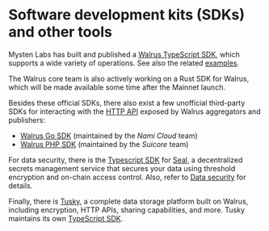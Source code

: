 # Software development kits (SDKs) and other tools

Mysten Labs has built and published a [Walrus TypeScript SDK](https://sdk.mystenlabs.com/walrus),
which supports a wide variety of operations. See also the related
[examples](https://github.com/MystenLabs/ts-sdks/tree/main/packages/walrus/examples).

The Walrus core team is also actively working on a Rust SDK for Walrus, which will be made available
some time after the Mainnet launch.

Besides these official SDKs, there also exist a few unofficial third-party SDKs for interacting
with the [HTTP API](./web-api.md#http-api-usage) exposed by Walrus aggregators and publishers:

- [Walrus Go SDK](https://github.com/namihq/walrus-go) (maintained by the *Nami Cloud* team)
- [Walrus PHP SDK](https://github.com/suicore/walrus-sdk-php) (maintained by the *Suicore* team)

For data security, there is the [Typescript SDK](https://www.npmjs.com/package/@mysten/seal) for [Seal](https://github.com/MystenLabs/seal), a decentralized secrets management service that secures your data using threshold encryption and on-chain access control. Also, refer to [Data security](../dev-guide/data-security.md) for details.

Finally, there is [Tusky](https://docs.tusky.io/about/about-tusky), a complete data storage platform
built on Walrus, including encryption, HTTP APIs, sharing capabilities, and more.
Tusky maintains its own [TypeScript SDK](https://github.com/tusky-io/ts-sdk).

